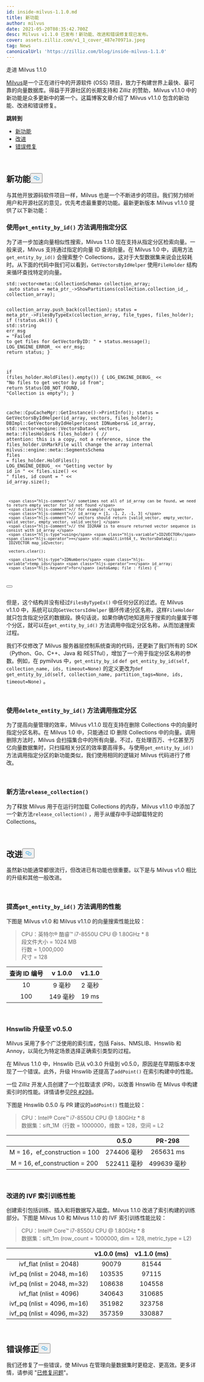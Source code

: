 ```yaml
---
id: inside-milvus-1.1.0.md
title: 新功能
author: milvus
date: 2021-05-20T08:35:42.700Z
desc: Milvus v1.1.0 已发布！新功能、改进和错误修复现已发布。
cover: assets.zilliz.com/v1_1_cover_487e70971a.jpeg
tag: News
canonicalUrl: 'https://zilliz.com/blog/inside-milvus-1.1.0'
---
```

<custom-h1>走进 Milvus 1.1.0</custom-h1><p><a href="https://github.com/milvus-io">Milvus</a>是一个正在进行中的开源软件 (OSS) 项目，致力于构建世界上最快、最可靠的向量数据库。得益于开源社区的长期支持和 Zilliz 的赞助，Milvus v1.1.0 中的新功能是众多更新中的第一个。这篇博客文章介绍了 Milvus v1.1.0 包含的新功能、改进和错误修复。</p>
<p><strong>跳转到</strong></p>
<ul>
<li><a href="#new-features">新功能</a></li>
<li><a href="#improvements">改进</a></li>
<li><a href="#bug-fixes">错误修复</a></li>
</ul>
<p><br/></p>
<h2 id="New-features" class="common-anchor-header">新功能<button data-href="#New-features" class="anchor-icon" translate="no">
      <svg translate="no"
        aria-hidden="true"
        focusable="false"
        height="20"
        version="1.1"
        viewBox="0 0 16 16"
        width="16"
      >
        <path
          fill="#0092E4"
          fill-rule="evenodd"
          d="M4 9h1v1H4c-1.5 0-3-1.69-3-3.5S2.55 3 4 3h4c1.45 0 3 1.69 3 3.5 0 1.41-.91 2.72-2 3.25V8.59c.58-.45 1-1.27 1-2.09C10 5.22 8.98 4 8 4H4c-.98 0-2 1.22-2 2.5S3 9 4 9zm9-3h-1v1h1c1 0 2 1.22 2 2.5S13.98 12 13 12H9c-.98 0-2-1.22-2-2.5 0-.83.42-1.64 1-2.09V6.25c-1.09.53-2 1.84-2 3.25C6 11.31 7.55 13 9 13h4c1.45 0 3-1.69 3-3.5S14.5 6 13 6z"
        ></path>
      </svg>
    </button></h2><p>与其他开放源码软件项目一样，Milvus 也是一个不断进步的项目。我们努力倾听用户和开源社区的意见，优先考虑最重要的功能。最新更新版本 Milvus v1.1.0 提供了以下新功能：</p>
<h3 id="Specify-partitions-with-getentitybyid-method-calls" class="common-anchor-header">使用<code translate="no">get_entity_by_id()</code> 方法调用指定分区</h3><p>为了进一步加速向量相似性搜索，Milvus 1.1.0 现在支持从指定分区检索向量。一般来说，Milvus 支持通过指定的向量 ID 查询向量。在 Milvus 1.0 中，调用方法<code translate="no">get_entity_by_id()</code> 会搜索整个 Collections，这对于大型数据集来说会比较耗时。从下面的代码中我们可以看到，<code translate="no">GetVectorsByIdHelper</code> 使用<code translate="no">FileHolder</code> 结构来循环查找特定的向量。</p>
<pre><code translate="no">std::vector&lt;meta::CollectionSchema&gt; collection_array; 
 <span class="hljs-type">auto</span> <span class="hljs-variable">status</span> <span class="hljs-operator">=</span> meta_ptr_-&gt;ShowPartitions(collection.collection_id_, collection_array); 
  
 collection_array.push_back(collection); 
 status = meta_ptr_-&gt;FilesByTypeEx(collection_array, file_types, files_holder); 
 <span class="hljs-keyword">if</span> (!status.ok()) { 
     std::<span class="hljs-type">string</span> <span class="hljs-variable">err_msg</span> <span class="hljs-operator">=</span> <span class="hljs-string">&quot;Failed to get files for GetVectorByID: &quot;</span> + status.message(); 
     LOG_ENGINE_ERROR_ &lt;&lt; err_msg; 
     <span class="hljs-keyword">return</span> status; 
 } 
  
 <span class="hljs-keyword">if</span> (files_holder.HoldFiles().empty()) { 
     LOG_ENGINE_DEBUG_ &lt;&lt; <span class="hljs-string">&quot;No files to get vector by id from&quot;</span>; 
     <span class="hljs-keyword">return</span> Status(DB_NOT_FOUND, <span class="hljs-string">&quot;Collection is empty&quot;</span>); 
 } 
  
 cache::CpuCacheMgr::GetInstance()-&gt;PrintInfo(); 
 status = GetVectorsByIdHelper(id_array, vectors, files_holder); 
DBImpl::GetVectorsByIdHelper(const IDNumbers&amp; id_array, std::vector&lt;engine::VectorsData&gt;&amp; vectors, 
                              meta::FilesHolder&amp; files_holder) { 
     <span class="hljs-comment">// attention: this is a copy, not a reference, since the files_holder.UnMarkFile will change the array internal </span>
     milvus::engine::meta::<span class="hljs-type">SegmentsSchema</span> <span class="hljs-variable">files</span> <span class="hljs-operator">=</span> files_holder.HoldFiles(); 
     LOG_ENGINE_DEBUG_ &lt;&lt; <span class="hljs-string">&quot;Getting vector by id in &quot;</span> &lt;&lt; files.size() &lt;&lt; <span class="hljs-string">&quot; files, id count = &quot;</span> &lt;&lt; id_array.size(); 
  
     <span class="hljs-comment">// sometimes not all of id_array can be found, we need to return empty vector for id not found </span>
     <span class="hljs-comment">// for example: </span>
     <span class="hljs-comment">// id_array = [1, -1, 2, -1, 3] </span>
     <span class="hljs-comment">// vectors should return [valid_vector, empty_vector, valid_vector, empty_vector, valid_vector] </span>
     <span class="hljs-comment">// the ID2RAW is to ensure returned vector sequence is consist with id_array </span>
     <span class="hljs-type">using</span> <span class="hljs-variable">ID2VECTOR</span> <span class="hljs-operator">=</span> std::map&lt;int64_t, VectorsData&gt;; 
     ID2VECTOR map_id2vector; 
  
     vectors.clear(); 
  
     <span class="hljs-type">IDNumbers</span> <span class="hljs-variable">temp_ids</span> <span class="hljs-operator">=</span> id_array; 
     <span class="hljs-keyword">for</span> (auto&amp; file : files) { 
<button class="copy-code-btn"></button></code></pre>
<p>但是，这个结构并没有经过<code translate="no">FilesByTypeEx()</code> 中任何分区的过滤。在 Milvus v1.1.0 中，系统可以向<code translate="no">GetVectorsIdHelper</code> 循环传递分区名称，这样<code translate="no">FileHolder</code> 就只包含指定分区的数据段。换句话说，如果你确切地知道用于搜索的向量属于哪个分区，就可以在<code translate="no">get_entity_by_id()</code> 方法调用中指定分区名称，从而加速搜索过程。</p>
<p>我们不仅修改了 Milvus 服务器层控制系统查询的代码，还更新了我们所有的 SDK（Python、Go、C++、Java 和 RESTful），增加了一个用于指定分区名称的参数。例如，在 pymilvus 中，<code translate="no">get_entity_by_id</code> <code translate="no">def get_entity_by_id(self, collection_name, ids, timeout=None)</code> 的定义更改为<code translate="no">def get_entity_by_id(self, collection_name, partition_tags=None, ids, timeout=None)</code> 。</p>
<p><br/></p>
<h3 id="Specify-partitions-with-deleteentitybyid-method-calls" class="common-anchor-header">使用<code translate="no">delete_entity_by_id()</code> 方法调用指定分区</h3><p>为了提高向量管理的效率，Milvus v1.1.0 现在支持在删除 Collections 中的向量时指定分区名称。在 Milvus 1.0 中，只能通过 ID 删除 Collections 中的向量。调用删除方法时，Milvus 会扫描集合中的所有向量。不过，在处理百万、十亿甚至万亿向量数据集时，只扫描相关分区的效率要高得多。与使用<code translate="no">get_entity_by_id()</code> 方法调用指定分区的新功能类似，我们使用相同的逻辑对 Milvus 代码进行了修改。</p>
<p><br/></p>
<h3 id="New-method-releasecollection" class="common-anchor-header">新方法<code translate="no">release_collection()</code></h3><p>为了释放 Milvus 用于在运行时加载 Collections 的内存，Milvus v1.1.0 中添加了一个新方法<code translate="no">release_collection()</code> ，用于从缓存中手动卸载特定的 Collections。</p>
<p><br/></p>
<h2 id="Improvements" class="common-anchor-header">改进<button data-href="#Improvements" class="anchor-icon" translate="no">
      <svg translate="no"
        aria-hidden="true"
        focusable="false"
        height="20"
        version="1.1"
        viewBox="0 0 16 16"
        width="16"
      >
        <path
          fill="#0092E4"
          fill-rule="evenodd"
          d="M4 9h1v1H4c-1.5 0-3-1.69-3-3.5S2.55 3 4 3h4c1.45 0 3 1.69 3 3.5 0 1.41-.91 2.72-2 3.25V8.59c.58-.45 1-1.27 1-2.09C10 5.22 8.98 4 8 4H4c-.98 0-2 1.22-2 2.5S3 9 4 9zm9-3h-1v1h1c1 0 2 1.22 2 2.5S13.98 12 13 12H9c-.98 0-2-1.22-2-2.5 0-.83.42-1.64 1-2.09V6.25c-1.09.53-2 1.84-2 3.25C6 11.31 7.55 13 9 13h4c1.45 0 3-1.69 3-3.5S14.5 6 13 6z"
        ></path>
      </svg>
    </button></h2><p>虽然新功能通常都很流行，但改进已有功能也很重要。以下是与 Milvus v1.0 相比的升级和其他一般改进。</p>
<p><br/></p>
<h3 id="Improved-performance-of-getentitybyid-method-call" class="common-anchor-header">提高<code translate="no">get_entity_by_id()</code> 方法调用的性能</h3><p>下图是 Milvus v1.0 和 Milvus v1.1.0 的向量搜索性能比较：</p>
<blockquote>
<p>CPU：英特尔® 酷睿™ i7-8550U CPU @ 1.80GHz * 8<br/>段文件大小 = 1024 MB<br/>行数 = 1,000,000<br/>尺寸 = 128</p>
</blockquote>
<table>
<thead>
<tr><th style="text-align:center">查询 ID 编号</th><th style="text-align:center">v 1.0.0</th><th style="text-align:center">v1.1.0</th></tr>
</thead>
<tbody>
<tr><td style="text-align:center">10</td><td style="text-align:center">9 毫秒</td><td style="text-align:center">2 毫秒</td></tr>
<tr><td style="text-align:center">100</td><td style="text-align:center">149 毫秒</td><td style="text-align:center">19 ms</td></tr>
</tbody>
</table>
<p><br/></p>
<h3 id="Hnswlib-upgraded-to-v050" class="common-anchor-header">Hnswlib 升级至 v0.5.0</h3><p>Milvus 采用了多个广泛使用的索引库，包括 Faiss、NMSLIB、Hnswlib 和 Annoy，以简化为特定场景选择正确索引类型的过程。</p>
<p>在 Milvus 1.1.0 中，Hnswlib 已从 v0.3.0 升级到 v0.5.0，原因是在早期版本中发现了一个错误。此外，升级 Hnswlib 还提高了<code translate="no">addPoint()</code> 在索引构建中的性能。</p>
<p>一位 Zilliz 开发人员创建了一个拉取请求 (PR)，以改善 Hnswlib 在 Milvus 中构建索引时的性能。详情请参见<a href="https://github.com/nmslib/hnswlib/pull/298">PR #298</a>。</p>
<p>下图是 Hnswlib 0.5.0 与 PR 建议的<code translate="no">addPoint()</code> 性能比较：</p>
<blockquote>
<p>CPU：Intel® Core™ i7-8550U CPU @ 1.80GHz * 8<br/>数据集：sift_1M（行数 = 1000000，维数 = 128，空间 = L2</p>
</blockquote>
<table>
<thead>
<tr><th style="text-align:center"></th><th style="text-align:center">0.5.0</th><th style="text-align:center">PR-298</th></tr>
</thead>
<tbody>
<tr><td style="text-align:center">M = 16，ef_construction = 100</td><td style="text-align:center">274406 毫秒</td><td style="text-align:center">265631 ms</td></tr>
<tr><td style="text-align:center">M = 16, ef_construction = 200</td><td style="text-align:center">522411 毫秒</td><td style="text-align:center">499639 毫秒</td></tr>
</tbody>
</table>
<p><br/></p>
<h3 id="Improved-IVF-index-training-performance" class="common-anchor-header">改进的 IVF 索引训练性能</h3><p>创建索引包括训练、插入和将数据写入磁盘。Milvus 1.1.0 改进了索引构建的训练部分。下图是 Milvus 1.0 和 Milvus 1.1.0 的 IVF 索引训练性能比较：</p>
<blockquote>
<p>CPU：Intel® Core™ i7-8550U CPU @ 1.80GHz * 8<br/>数据集：sift_1m (row_count = 1000000, dim = 128, metric_type = L2)</p>
</blockquote>
<table>
<thead>
<tr><th style="text-align:center"></th><th style="text-align:center">v1.0.0 (ms)</th><th style="text-align:center">v1.1.0 (ms)</th></tr>
</thead>
<tbody>
<tr><td style="text-align:center">ivf_flat (nlist = 2048)</td><td style="text-align:center">90079</td><td style="text-align:center">81544</td></tr>
<tr><td style="text-align:center">ivf_pq (nlist = 2048, m=16)</td><td style="text-align:center">103535</td><td style="text-align:center">97115</td></tr>
<tr><td style="text-align:center">ivf_pq (nlist = 2048, m=32)</td><td style="text-align:center">108638</td><td style="text-align:center">104558</td></tr>
<tr><td style="text-align:center">ivf_flat (nlist = 4096)</td><td style="text-align:center">340643</td><td style="text-align:center">310685</td></tr>
<tr><td style="text-align:center">ivf_pq (nlist = 4096, m=16)</td><td style="text-align:center">351982</td><td style="text-align:center">323758</td></tr>
<tr><td style="text-align:center">ivf_pq (nlist = 4096, m=32)</td><td style="text-align:center">357359</td><td style="text-align:center">330887</td></tr>
</tbody>
</table>
<p><br/></p>
<h2 id="Bug-fixes" class="common-anchor-header">错误修正<button data-href="#Bug-fixes" class="anchor-icon" translate="no">
      <svg translate="no"
        aria-hidden="true"
        focusable="false"
        height="20"
        version="1.1"
        viewBox="0 0 16 16"
        width="16"
      >
        <path
          fill="#0092E4"
          fill-rule="evenodd"
          d="M4 9h1v1H4c-1.5 0-3-1.69-3-3.5S2.55 3 4 3h4c1.45 0 3 1.69 3 3.5 0 1.41-.91 2.72-2 3.25V8.59c.58-.45 1-1.27 1-2.09C10 5.22 8.98 4 8 4H4c-.98 0-2 1.22-2 2.5S3 9 4 9zm9-3h-1v1h1c1 0 2 1.22 2 2.5S13.98 12 13 12H9c-.98 0-2-1.22-2-2.5 0-.83.42-1.64 1-2.09V6.25c-1.09.53-2 1.84-2 3.25C6 11.31 7.55 13 9 13h4c1.45 0 3-1.69 3-3.5S14.5 6 13 6z"
        ></path>
      </svg>
    </button></h2><p>我们还修复了一些错误，使 Milvus 在管理向量数据集时更稳定、更高效。更多详情，请参阅 "<a href="https://milvus.io/docs/v1.1.0/release_notes.md#Fixed-issues">已修复问题</a>"。</p>
